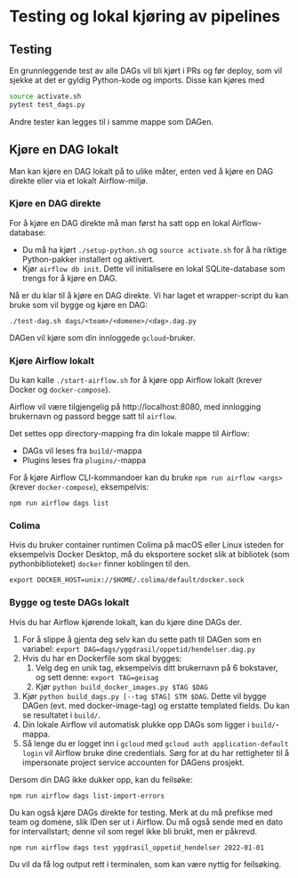 # Testing og lokal kjøring av pipelines

## Testing

En grunnleggende test av alle DAGs vil bli kjørt i PRs og før deploy, som vil sjekke at det er gyldig Python-kode og imports. Disse kan kjøres med

```sh
source activate.sh
pytest test_dags.py
```

Andre tester kan legges til i samme mappe som DAGen.

## Kjøre en DAG lokalt

Man kan kjøre en DAG lokalt på to ulike måter, enten ved å kjøre en DAG direkte eller via et lokalt Airflow-miljø.

### Kjøre en DAG direkte

For å kjøre en DAG direkte må man først ha satt opp en lokal Airflow-database:

- Du må ha kjørt `./setup-python.sh` og `source activate.sh` for å ha riktige Python-pakker installert og aktivert.
- Kjør `airflow db init`. Dette vil initialisere en lokal SQLite-database som trengs for å kjøre en DAG.

Nå er du klar til å kjøre en DAG direkte. Vi har laget et wrapper-script du kan bruke som vil bygge og kjøre en DAG:

`./test-dag.sh dags/<team>/<domene>/<dag>.dag.py`

DAGen vil kjøre som din innloggede `gcloud`-bruker.

### Kjøre Airflow lokalt

Du kan kalle `./start-airflow.sh` for å kjøre opp Airflow lokalt (krever Docker og `docker-compose`).

Airflow vil være tilgjengelig på http://localhost:8080, med innlogging brukernavn og passord begge satt til `airflow`.

Det settes opp directory-mapping fra din lokale mappe til Airflow:

- DAGs vil leses fra `build/`-mappa
- Plugins leses fra `plugins/`-mappa

For å kjøre Airflow CLI-kommandoer kan du bruke `npm run airflow <args>` (krever `docker-compose`), eksempelvis:

```shell
npm run airflow dags list
```

### Colima

Hvis du bruker container runtimen Colima på macOS eller Linux isteden for eksempelvis Docker Desktop, må du eksportere socket slik at bibliotek (som pythonbiblioteket) `docker` finner koblingen til den.

```shell
export DOCKER_HOST=unix://$HOME/.colima/default/docker.sock
```

### Bygge og teste DAGs lokalt

Hvis du har Airflow kjørende lokalt, kan du kjøre dine DAGs der.

1. For å slippe å gjenta deg selv kan du sette path til DAGen som en variabel: `export DAG=dags/yggdrasil/oppetid/hendelser.dag.py`
1. Hvis du har en Dockerfile som skal bygges:
   1. Velg deg en unik tag, eksempelvis ditt brukernavn på 6 bokstaver, og sett denne: `export TAG=geisag`
   1. Kjør `python build_docker_images.py $TAG $DAG`
1. Kjør `python build_dags.py [--tag $TAG] STM $DAG`. Dette vil bygge DAGen (evt. med docker-image-tag) og erstatte templated fields. Du kan se resultatet i `build/`.
1. Din lokale Airflow vil automatisk plukke opp DAGs som ligger i `build/`-mappa.
1. Så lenge du er logget inn i `gcloud` med `gcloud auth application-default login` vil Airflow bruke dine credentials. Sørg for at du har rettigheter til å impersonate project service accounten for DAGens prosjekt.

Dersom din DAG ikke dukker opp, kan du feilsøke:

```shell
npm run airflow dags list-import-errors
```

Du kan også kjøre DAGs direkte for testing. Merk at du må prefikse med team og domene, slik IDen ser ut i Airflow. Du må også sende med en dato for intervallstart; denne vil som regel ikke bli brukt, men er påkrevd.

```shell
npm run airflow dags test yggdrasil_oppetid_hendelser 2022-01-01
```

Du vil da få log output rett i terminalen, som kan være nyttig for feilsøking.
